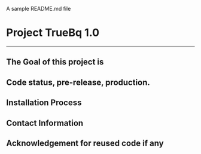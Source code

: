 A sample README.md file

# Project TrueBq 1.0
---
## The Goal of this project is

## Code status, pre-release, production.

## Installation Process

## Contact Information

## Acknowledgement for reused code if any


